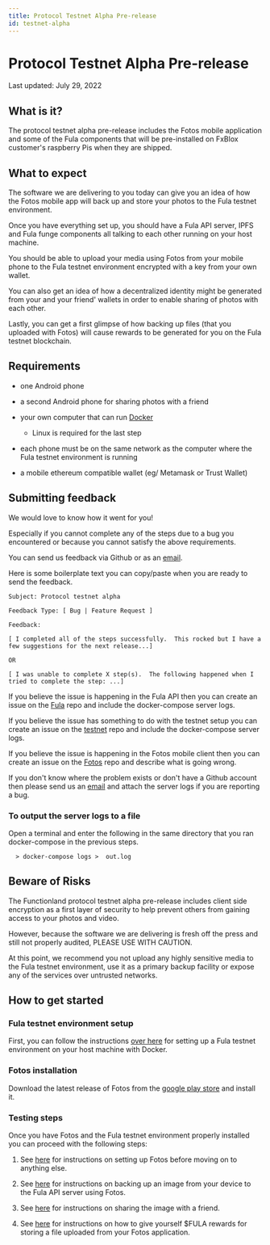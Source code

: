 ```yaml
---
title: Protocol Testnet Alpha Pre-release
id: testnet-alpha
---
```


# Protocol Testnet Alpha Pre-release

Last updated:  July 29, 2022

## What is it?

The protocol testnet alpha pre-release includes the Fotos mobile application and some of the Fula components that will be pre-installed on FxBlox customer's raspberry Pis when they are shipped.

## What to expect

The software we are delivering to you today can give you an idea of how the Fotos mobile app will back up and store your photos to the Fula testnet environment.

Once you have everything set up, you should have a Fula API server, IPFS and Fula funge components all talking to each other running on your host machine.

You should be able to upload your media using Fotos from your mobile phone to the Fula testnet environment encrypted with a key from your own wallet.

You can also get an idea of how a decentralized identity might be generated from your and your friend' wallets in order to enable sharing of photos with each other.

Lastly, you can get a first glimpse of how backing up files (that you uploaded with Fotos) will cause rewards to be generated for you on the Fula testnet blockchain.

## Requirements

  * one Android phone

  * a second Android phone for sharing photos with a friend

  * your own computer that can run [Docker](https://docs.docker.com/get-docker/)

    * Linux is required for the last step

  * each phone must be on the same network as the computer where the Fula testnet environment is running

  * a mobile ethereum compatible wallet (eg/ Metamask or Trust Wallet)

## Submitting feedback

We would love to know how it went for you!

Especially if you cannot complete any of the steps due to a bug you encountered or because you cannot satisfy the above requirements.

You can send us feedback via Github or as an [email](mailto:testnet@fx.land).

Here is some boilerplate text you can copy/paste when you are ready to send the feedback.


```
Subject: Protocol testnet alpha

Feedback Type: [ Bug | Feature Request ]

Feedback:

[ I completed all of the steps successfully.  This rocked but I have a few suggestions for the next release...]

OR

[ I was unable to complete X step(s).  The following happened when I tried to complete the step: ...]

```


If you believe the issue is happening in the Fula API then you can create an issue on the [Fula](https://github.com/functionland/fula/issues) repo and include the docker-compose server logs.

If you believe the issue has something to do with the testnet setup you can create an issue on the [testnet](https://github.com/functionland/fula-testnet/issues) repo and include the docker-compose server logs.

If you believe the issue is happening in the Fotos mobile client then you can create an issue on the [Fotos](https://github.com/functionland/fotos/issues) repo and describe what is going wrong.

If you don't know where the problem exists or don't have a Github account then please send us an [email](mailto:testnet@fx.land) and attach the server logs if you are reporting a bug.

### To output the server logs to a file

Open a terminal and enter the following in the same directory that you ran docker-compose in the previous steps.

```
  > docker-compose logs >  out.log
```

## Beware of Risks

The Functionland protocol testnet alpha pre-release includes client side encryption as a first layer of security to help prevent others from gaining access to your photos and video.

However, because the software we are delivering is fresh off the press and still not properly audited, PLEASE USE WITH CAUTION.

At this point, we recommend you not upload any highly sensitive media to the Fula testnet environment, use it as a primary backup facility or expose any of the services over untrusted networks.

## How to get started

### Fula testnet environment setup

First, you can follow the instructions [over here](https://github.com/functionland/fula-testnet) for setting up a Fula testnet environment on your host machine with Docker.

### Fotos installation

Download the latest release of Fotos from the [google play store](https://play.google.com/store/apps/details?id=land.fx.fotos) and install it.

### Testing steps

Once you have Fotos and the Fula testnet environment properly installed you can proceed with the following steps:

1.  See [here](/mvp/fotos/setup) for instructions on setting up Fotos before moving on to anything else.

2.  See [here](/mvp/fotos/backup) for instructions on backing up an image from your device to the Fula API server using Fotos.

3.  See [here](/mvp/fotos/sharing) for instructions on sharing the image with a friend.

4.  See [here](/mvp/pools/storage-provide) for instructions on how to give yourself $FULA rewards for storing a file uploaded from your Fotos application.
